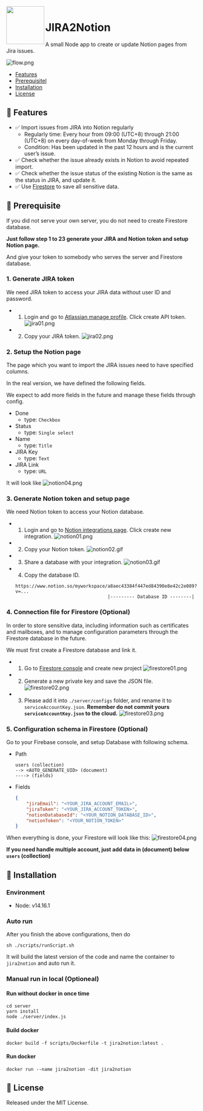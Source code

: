 <img align="left" width="100" height="100" src="./docs/logo.png">

# JIRA2Notion

A small Node app to create or update Notion pages from Jira issues.

![flow.png](./docs/flow.png)

* [Features](#features)
* [Prerequisitel](#prerequisite)
* [Installation](#installation)
* [License](#license)

## 🚀 Features
- ✅ Import issues from JIRA into Notion regularly
    - Regularly time: Every hour from 09:00 (UTC+8) through 21:00 (UTC+8) on every day-of-week from Monday through Friday.
    - Condition: Has been updated in the past 12 hours and is the current user’s issue.
- ✅ Check whether the issue already exists in Notion to avoid repeated import.
- ✅ Check whether the issue status of the existing Notion is the same as the status in JIRA, and update it.
- ✅ Use [Firestore](https://firebase.google.com/docs/firestore) to save all sensitive data.

## 📝 Prerequisite

If you did not serve your own server, you do not need to create Firestore database.

**Just follow step 1 to 23 generate your JIRA and Notion token and setup Notion page.**

And give your token to somebody who serves the server and Firestore database.


### 1. Generate JIRA token

We need JIRA token to access your JIRA data without user ID and password.

- 1. Login and go to [Atlassian manage profile](https://id.atlassian.com/manage-profile/security/api-tokens). Click create API token.
    ![jira01.png](./docs/jira01.png)
     
- 2. Copy your JIRA token.
    ![jira02.png](./docs/jira02.png)

### 2. Setup the Notion page

The page which you want to import the JIRA issues need to have specified columns.

In the real version, we have defined the following fields. 

We expect to add more fields in the future and manage these fields through config.

- Done
    - type: `Checkbox`
- Status
    - type: `Single select`
- Name
    - type: `Title`
- JIRA Key
    - type: `Text`
- JIRA Link
    - type: `URL`
    
It will look like
![notion04.png](./docs/notion04.png)

### 3. Generate Notion token and setup page

We need Notion token to access your Notion database.

- 1. Login and go to [Notion integrations page](https://www.notion.so/my-integrations). Click create new integration.
     ![notion01.png](./docs/notion01.png)

- 2. Copy your Notion token.
     ![notion02.gif](./docs/notion02.gif)
     
- 3. Share a database with your integration.
     ![notion03.gif](./docs/notion03.gif)

- 4. Copy the database ID.
    ```shell
    https://www.notion.so/myworkspace/a8aec43384f447ed84390e8e42c2e089?v=...
                                      |--------- Database ID --------|
    ```

### 4. Connection file for Firestore (Optional)

In order to store sensitive data, including information such as certificates and mailboxes, and to manage configuration parameters through the Firestore database in the future.

We must first create a Firestore database and link it.

- 1. Go to [Firestore console](https://console.firebase.google.com/) and create new project
     ![firestore01.png](./docs/firestore01.png)

- 2. Generate a new private key and save the JSON file.
     ![firestore02.png](./docs/firestore02.png)

- 3. Please add it into `./server/configs` folder, and rename it to `serviceAccountKey.json`. **Remember do not commit yours `serviceAccountKey.json` to the cloud.**
     ![firestore03.png](./docs/firestore03.png)
     
### 5. Configuration schema in Firestore (Optional)

Go to your Firebase console, and setup Database with following schema.

- Path
    ```shell
    users (collection)
    --> <AUTO_GENERATE_UID> (document)
    ----> (fields)
    ```

- Fields
    ```json
    {
        "jiraEmail": "<YOUR_JIRA_ACCOUNT_EMAIL>",
        "jiraToken": "<YOUR_JIRA_ACCOUNT_TOKEN>",
        "notionDatabaseId": "<YOUR_NOTION_DATABASE_ID>",
        "notionToken": "<YOUR_NOTION_TOKEN>"
    }
    ```
  
When everything is done, your Firestore will look like this:
![firestore04.png](./docs/firestore04.png)

**If you need handle multiple account, just add data in (document) below `users` (collection)**

## 👷 Installation

### Environment

- Node: v14.16.1

### Auto run

After you finish the above configurations, then do

```shell
sh ./scripts/runScript.sh
```

It will build the latest version of the code and name the container to `jira2notion` and auto run it.

### Manual run in local (Optioneal)

#### Run without docker in once time

```shell
cd server
yarn install
node ./server/index.js
```

#### Build docker
```shell
docker build -f scripts/Dockerfile -t jira2notion:latest .
```

#### Run docker
```shell
docker run --name jira2notion -dit jira2notion
```

## 🔑 License

Released under the MIT License.